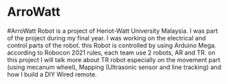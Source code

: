 # ArroWatt
#ArroWatt Robot is a project of Heriot-Watt University Malaysia. I was part of the project during my final year. I was working on the electrical and control parts of the robot. this Robot is controlled by using Arduino Mega. according to Robocon 2021 rules, each team use 2 robots, AR and TR. on this project I will talk more about TR robot especially on the movement part (using mecanum wheel), Mapping (Ultrasonic sensor and line tracking) and how I build a DIY Wired remote.
